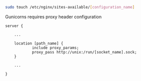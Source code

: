 
```bash
sudo touch /etc/nginx/sites-available/[configuration_name]
```
Gunicorns requires proxy header configuration
```
server {

	...
	 
	location [path_name] {
			include proxy_params;
			proxy_pass http://unix:/run/[socket_name].sock;
	}
	
	...

}
```

